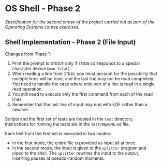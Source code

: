 # OS Shell - Phase 2

*Specification for the second phase of the project carried out as part of the Operating Systems course exercises.*

## Shell Implementation - Phase 2 (File Input)

Changes from Phase 1:

1. Print the prompt to `STDOUT` only if `STDIN` corresponds to a special character device (`man fstat`).
2. When reading a line from `STDIN`, you must account for the possibility that multiple lines will be read, and the last line may not be read completely. You need to handle the case where only part of a line is read in a single read operation.
3. You still need to execute only the first command from each of the read lines.
4. Remember that the last line of input may end with EOF rather than a newline.

Scripts and the first set of tests are located in the `test` directory. Instructions for running the tests are in the `test/README.md` file.

Each test from the first set is executed in two modes:
- In the first mode, the entire file is provided as input all at once.
- In the second mode, the input is given to the `splitter` program and piped to the shell. The `splitter` rewrites the input to the output, inserting pauses at pseudo-random moments.
